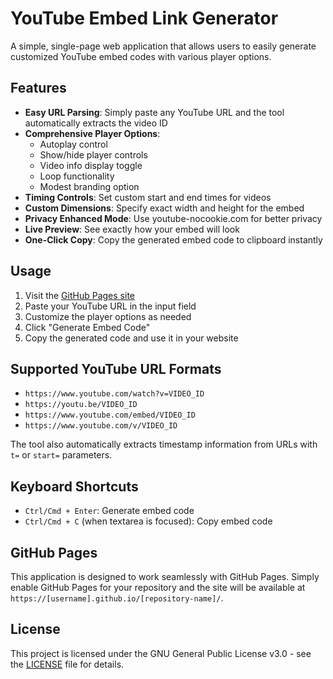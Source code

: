 # YouTube Embed Link Generator

A simple, single-page web application that allows users to easily generate customized YouTube embed codes with various player options.

## Features

- **Easy URL Parsing**: Simply paste any YouTube URL and the tool automatically extracts the video ID
- **Comprehensive Player Options**:
  - Autoplay control
  - Show/hide player controls
  - Video info display toggle
  - Loop functionality
  - Modest branding option
- **Timing Controls**: Set custom start and end times for videos
- **Custom Dimensions**: Specify exact width and height for the embed
- **Privacy Enhanced Mode**: Use youtube-nocookie.com for better privacy
- **Live Preview**: See exactly how your embed will look
- **One-Click Copy**: Copy the generated embed code to clipboard instantly

## Usage

1. Visit the [GitHub Pages site](https://nosilleg.github.io/youtube-player-options/)
2. Paste your YouTube URL in the input field
3. Customize the player options as needed
4. Click "Generate Embed Code"
5. Copy the generated code and use it in your website

## Supported YouTube URL Formats

- `https://www.youtube.com/watch?v=VIDEO_ID`
- `https://youtu.be/VIDEO_ID`
- `https://www.youtube.com/embed/VIDEO_ID`
- `https://www.youtube.com/v/VIDEO_ID`

The tool also automatically extracts timestamp information from URLs with `t=` or `start=` parameters.

## Keyboard Shortcuts

- `Ctrl/Cmd + Enter`: Generate embed code
- `Ctrl/Cmd + C` (when textarea is focused): Copy embed code

## GitHub Pages

This application is designed to work seamlessly with GitHub Pages. Simply enable GitHub Pages for your repository and the site will be available at `https://[username].github.io/[repository-name]/`.

## License

This project is licensed under the GNU General Public License v3.0 - see the [LICENSE](LICENSE) file for details.
